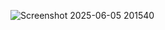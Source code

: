 ![Screenshot 2025-06-05 201540](https://github.com/user-attachments/assets/e9b2d1f6-67da-4bea-ac83-33ecab2c7b27)
